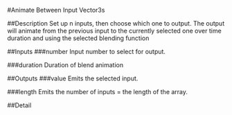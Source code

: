 #Animate Between Input Vector3s

##Description
Set up n inputs, then choose which one to output. The output will animate from the previous input to the currently selected one over time duration and using the selected blending function

##Inputs
###number
Input number to select for output.

###duration
Duration of blend animation

##Outputs
###value
Emits the selected input.

###length
Emits the number of inputs = the length of the array.

##Detail

